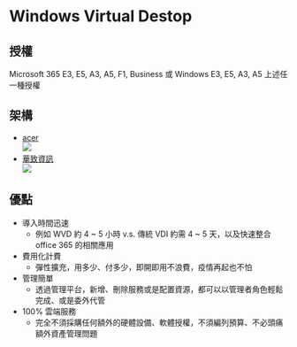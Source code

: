 # Windows Virtual Destop
## 授權
Microsoft 365 E3, E5, A3, A5, F1, Business 或 Windows E3, E5, A3, A5 上述任一種授權

## 架構
- [acer](https://www.aceraeb.com/mainssl/modules/MySpace/BlogInfo.php?xmlid=1506)
    <br><img src="https://comet.noonspace.com/w72NoonSpace/acer/MsgInfo/wvd22.PNG">
- [華致資訊](https://www.infofab.com/microsoft.html)
    <br><img src="http://www.infofab.com/images/WVD02.JPG">

## 優點
- 導入時間迅速
    - 例如 WVD 約 4 ~ 5 小時 v.s. 傳統 VDI 約需 4 ~ 5 天，以及快速整合 office 365 的相關應用
- 費用化計費
    - 彈性擴充，用多少、付多少，即開即用不浪費，疫情再起也不怕
- 管理簡單
    - 透過管理平台，新增、刪除服務或是配置資源，都可以以管理者角色輕鬆完成、或是委外代管
- 100% 雲端服務
    - 完全不須採購任何額外的硬體設備、軟體授權，不須編列預算、不必頭痛額外資產管理問題